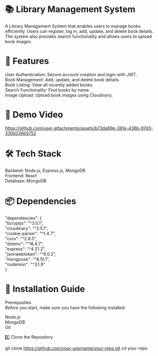 # 📚 Library Management System

A Library Management System that enables users to manage books efficiently. Users can register, log in, add, update, and delete book details. The system also provides search functionality and allows users to upload book images.<br>

#  🚀 Features 

User Authentication: Secure account creation and login with JWT.<br>
Book Management: Add, update, and delete book details.<br>
Book Listing: View all recently added books.<br>
Search Functionality: Find books by name.<br>
Image Upload: Upload book images using Cloudinary.<br>

# 🎥 Demo Video

https://github.com/user-attachments/assets/b73da69e-391e-436b-97d3-330b036b5752


# 🛠️ Tech Stack 

Backend: Node.js, Express.js, MongoDB <br>
Frontend: React <br>
Database: MongoDB <br>

# 📦 Dependencies

"dependencies": { <br>
    "bcryptjs": "^3.0.1", <br>
    "cloudinary": "^2.5.1", <br>
    "cookie-parser": "^1.4.7", <br>
    "cors": "^2.8.5", <br>
    "dotenv": "^16.4.7", <br>
    "express": "^4.21.2", <br>
    "jsonwebtoken": "^9.0.2", <br>
    "mongoose": "^8.10.1", <br>
    "nodemon": "^3.1.9" <br>
  } <br>

# 🚀 Installation Guide

Prerequisites <br>
Before you start, make sure you have the following installed: <br>

Node.js <br>
MongoDB <br>
Git <br>

1️⃣ Clone the Repository <br>

git clone https://github.com/your-username/your-repo.git
cd your-repo  <br>


  

